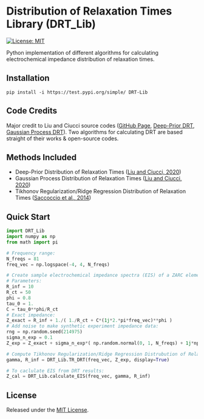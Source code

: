 # Distribution of Relaxation Times Library (DRT_Lib)
[![License: MIT](https://img.shields.io/badge/License-MIT-yellow.svg)](https://opensource.org/licenses/MIT)

Python implementation of different algorithms for calculating electrochemical impedance distribution of relaxation times. 
## Installation
```
pip install -i https://test.pypi.org/simple/ DRT-Lib
```

## Code Credits
Major credit to Liu and Ciucci source codes ([GitHub Page](https://github.com/ciuccislab), [Deep-Prior DRT](https://github.com/ciuccislab/DP-DRT), [Gaussian Process DRT](https://github.com/ciuccislab/GP-DRT)). Two algorithms for calculating DRT are based straight of their works & open-source codes.

## Methods Included
* Deep-Prior Distribution of Relaxation Times ([Liu and Ciucci, 2020](https://iopscience.iop.org/article/10.1149/1945-7111/ab631a))
* Gaussian Process Distribution of Relaxation Times ([Liu and Ciucci, 2020](https://www.sciencedirect.com/science/article/pii/S0013468619321887))
* Tikhonov Regularization/Ridge Regression Distribution of Relaxation Times ([Saccoccio et al., 2014](https://www.sciencedirect.com/science/article/pii/S0013468614018763))

## Quick Start
```python
import DRT_Lib
import numpy as np
from math import pi

# Frequency range:
N_freqs = 81
freq_vec = np.logspace(-4, 4, N_freqs)

# Create sample electrochemical impedance spectra (EIS) of a ZARC element with noise:
# Parameters:
R_inf = 10
R_ct = 50
phi = 0.8
tau_0 = 1.
C = tau_0**phi/R_ct
# Exact impedance:
Z_exact = R_inf + 1./( 1./R_ct + C*(1j*2.*pi*freq_vec)**phi )
# Add noise to make synthetic experiment impedance data:
rng = np.random.seed(214975)
sigma_n_exp = 0.1
Z_exp = Z_exact + sigma_n_exp*( np.random.normal(0, 1, N_freqs) + 1j*np.random.normal(0, 1, N_freqs) )

# Compute Tikhonov Regularization/Ridge Regression Distrubution of Relaxation Times:
gamma, R_inf = DRT_Lib.TR_DRT(freq_vec, Z_exp, display=True)

# To caclulate EIS from DRT results:
Z_cal = DRT_Lib.calculate_EIS(freq_vec, gamma, R_inf)
```
## License
Released under the [MIT License](LICENSE).
